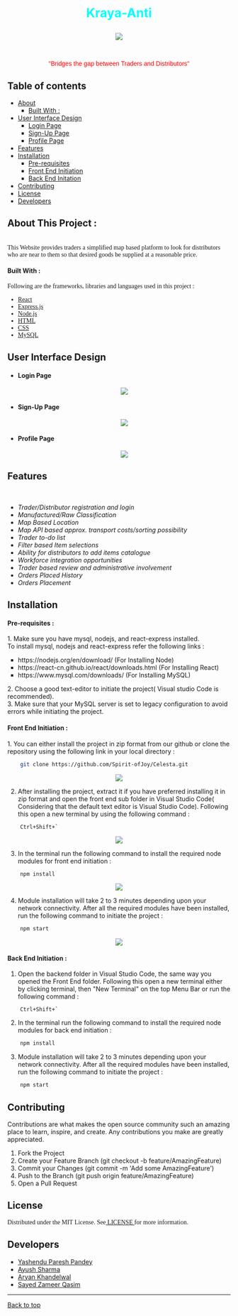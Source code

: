 
<!-- Heading1(Title) -->
<h1><p align = center id="Top"><font color="cyan">Kraya-Anti</font></p></h1>

<!-- Image logo-->
<p align = center><img src = "https://github.com/Spirit-ofJoy/Celesta/blob/master/docs/readme-images/logo.jpg"></p>
<br>
<p align = center><font face="Helvetica" color="Red">"Bridges the gap between Traders and Distributors"</font></p>

<!-- Table of contents -->
## Table of contents
<UL>
<li> <a href="#About"> About </a>
    <UL type = square>
        <li> <a href="#Built"> Built With :</a>
    </UL>
<li> <a href="#UI"> User Interface Design </a>
    <UL type = square>
        <li> <a href="#Login"> Login Page </a>
        <li> <a href="#Sign"> Sign-Up Page </a>
        <li> <a href="#Profile"> Profile Page </a>
    </UL>
<li> <a href="#Features"> Features </a>
<li> <a href="#Installation"> Installation </a>
    <UL type = square>
        <li> <a href="#Pre"> Pre-requisites </a>
        <li> <a href="#Front"> Front End Initiation </a>
        <li> <a href="#Back"> Back End Initation </a>
    </UL>
<li> <a href="#Contributing"> Contributing </a>
<li> <a href="#License"> License </a>
<li> <a href="#Developers"> Developers </a>
</UL>

<!-- Heading2(About) -->
<p id="About"><h2><font> About This Project : </font></h2></p>
<br>
<!-- Description -->
<font face = "Verdana"> This Website provides traders a simplified map based platform to look for distributors who are near to them so that desired goods be supplied at a reasonable price.</font>

<p id="Built">
    <h4>
        <font>
            Built With : 
        </font>
    </h4>
</p>
<font face = "Verdana"> Following are the frameworks, libraries and languages used in this project :  <UL>
<li><a href = "https://reactjs.org/"> React </a> 
<li><a href = "https://expressjs.com/"> Express.js </a>
<li><a href = "https://nodejs.org/"> Node.js </a>
<li><a href = "https://developer.mozilla.org/en-US/docs/Web/HTML"> HTML </a>
<li><a href = "https://developer.mozilla.org/en-US/docs/Web/CSS"> CSS </a>
<li><a href = "https://www.mysql.com/"> MySQL </a>
</UL></font>
<!-- UI-Design -->
<p id="UI"><h2><font> User Interface Design </font></h2></p>
<UL>
<li><h4> Login Page </h4>
<p align = center id="Login"><img src = "https://github.com/Spirit-ofJoy/Celesta/blob/master/docs/readme-images/Login.PNG"></p>
<li><h4> Sign-Up Page </h4>
<p align = center id="Sign"><img src = "https://github.com/Spirit-ofJoy/Celesta/blob/master/docs/readme-images/Sign-Up%20Page%20for%20dist.PNG"></p>
<li><h4> Profile Page </h4>
<p align = center id="Profile"><img src = "https://github.com/Spirit-ofJoy/Celesta/blob/master/docs/readme-images/Profile%20page.png"></p>
</UL>
<!-- Features -->
<p id="Features"><h2><font>Features</font></h2></p>
<br>
<UL>
<li><I> Trader/Distributor registration and login </I>
<li><I> Manufactured/Raw Classification </I>
<li><I> Map Based Location </I>
<li><I> Map API based approx. transport costs/sorting possibility </I>
<li><I> Trader to-do list </I>
<li><I> Filter based Item selections </I>
<li><I> Ability for distributors to add items catalogue </I>
<li><I> Workforce integration opportunities </I>
<li><I> Trader based review and administrative involvement </I>
<li><I> Orders Placed History </I>
<li><I> Orders Placement </I>
</UL>
<!-- Installation -->
<p id="Installation"><h2><font> Installation </font></h2></p>
<p id="Pre"><h4><font> Pre-requisites : </font></h4></p>
1. Make sure you have mysql, nodejs, and react-express installed.<br>
    To install mysql, nodejs and react-express refer the following links :<br>
    <UL type = square>
    <li>https://nodejs.org/en/download/ (For Installing Node)
    <li>https://react-cn.github.io/react/downloads.html (For Installing React)
    <li>https://www.mysql.com/downloads/ (For Installing MySQL)
    </UL>
2. Choose a good text-editor to initiate the project( Visual studio Code is recommended).<br>
3. Make sure that your MySQL server is set to legacy configuration to avoid errors while initiating the project.<br>
<p id="Front"><h4><font>Front End Initiation : </font></h4></p>
1. You can either install the project in zip format from our github or clone the repository using the following link in your local directory : 

```bash
    git clone https://github.com/Spirit-ofJoy/Celesta.git 
```
<p align = center><img src = "https://github.com/Spirit-ofJoy/Celesta/blob/master/docs/readme-images/Download.gif"></p>

2. After installing the project, extract it if you have preferred installing it in zip format and open the front end sub folder in Visual Studio Code( Considering that the default text editor is Visual Studio Code). Following this open a new terminal by using the following command :

```shell
    Ctrl+Shift+`
```
<p align = center><img src = "https://github.com/Spirit-ofJoy/Celesta/blob/master/docs/readme-images/open-folder.gif"></p>

3. In the terminal run the following command to install the required node modules for front end initiation :

```bash
    npm install
```
<p align = center><img src = "https://github.com/Spirit-ofJoy/Celesta/blob/master/docs/readme-images/npm-install.gif"></p>

4. Module installation will take 2 to 3 minutes depending upon your network connectivity. After all the required modules have been installed, run the following command to initiate the project : 

```bash
    npm start
```
<p align = center><img src = "https://github.com/Spirit-ofJoy/Celesta/blob/master/docs/readme-images/npm-start.gif"></p>

<p id="Back" ><h4><font> Back End Initiation : </font></h4></p>

1. Open the backend folder in Visual Studio Code, the same way you opened the Front End folder. Following this open a new terminal either by clicking terminal, then "New Terminal" on the top Menu Bar or run the following command : 

```shell
    Ctrl+Shift+`
```

2. In the terminal run the following command to install the required node modules for back end initiation :

```bash
    npm install
```

3. Module installation will take 2 to 3 minutes depending upon your network connectivity. After all the required modules have been installed, run the following command to initiate the project : 

```bash
    npm start
```

<!-- Contributing -->
<p id="Contributing"><h2><font> Contributing </font></h2></p>
Contributions are what makes the open source community such an amazing place to learn, inspire, and create. Any contributions you make are greatly appreciated.

1. Fork the Project
2. Create your Feature Branch (git checkout -b feature/AmazingFeature)
3. Commit your Changes (git commit -m 'Add some AmazingFeature')
4. Push to the Branch (git push origin feature/AmazingFeature)
5. Open a Pull Request
<!-- License -->
<p id="License"><h2><font> License </font></h2></p>
<font face = "Verdana"> Distributed under the MIT License. See<a href = "https://github.com/Spirit-ofJoy/Celesta/blob/master/LICENSE"> LICENSE </a>for more information.</font>
<!-- Contributors -->
<p id="Developers"><h2><font> Developers </font></h2></p>
<UL>
    <li><a href = "https://github.com/Spirit-ofJoy"> Yashendu Paresh Pandey </a>
    <li><a href = "https://github.com/ayayushsharma"> Ayush Sharma</a>
    <li><a href = "https://github.com/Ark2307"> Aryan Khandelwal</a>
    <li><a href = "https://github.com/szqskywalker"> Sayed Zameer Qasim </a>
</UL>
<hr>

<a href = "#Top"> Back to top </a>

